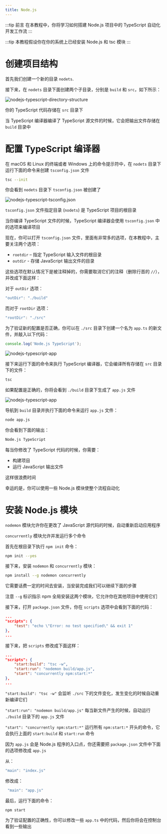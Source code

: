 ```yaml
---
title: Node.js
---
```


:::tip 前言
在本教程中，你将学习如何搭建 Node.js 项目中的 TypeScript 自动化开发工作流
:::

:::tip
本教程假设你在你的系统上已经安装 Node.js 和 tsc 模块
:::

# 创建项目结构

首先我们创建一个新的目录 `nodets`.

接下来，在 `nodets` 目录下面创建两个子目录，分别是 `build` 和 `src`，如下所示：

![nodejs-typescript-directory-structure](https://cdn.jsdelivr.net/gh/cody1991/images@master/typescript-tutorial/nodejs-typescript-directory-structure.4buzjj0j3lc0.png)

你的 TypeScript 代码存储在 `src` 目录下

当 TypeScript 编译器编译了 TypeScript 源文件的时候，它会把输出文件存储在 `build` 目录中

# 配置 TypeScript 编译器

在 macOS 和 Linux 的终端或者 Windows 上的命令提示符中，在 `nodets` 目录下运行下面的命令来创建 `tsconfig.json` 文件

```sh
tsc --init
```

你会看到 `nodets` 目录下 `tsconfig.json` 被创建了

![nodejs-typescript-tsconfig.json](https://cdn.jsdelivr.net/gh/cody1991/images@master/typescript-tutorial/nodejs-typescript-tsconfig.json_.jn33hl2u37k.png)

`tsconfig.json` 文件指定目录 (`nodets`) 是 TypeScript 项目的根目录

当你编译 TypeScript 文件的时候，TypeScript 编译器会使用 `tsconfig.json` 中的选项来编译项目

现在，你可以打开 `tsconfig.json` 文件，里面有非常多的选项，在本教程中，主要关注两个选项：

- `rootdir` – 指定 TypeScript 输入文件的根目录
- `outdir` - 存储 JavaScript 输出文件的目录

这些选项在默认情况下是被注释掉的，你需要取消它们的注释（删除行首的 `//`），并改成下面这样：

对于 `outDir` 选项：

```ts
"outDir": "./build"
```

而对于 `rootDir` 选项：

```ts
"rootDir": "./src"
```

为了验证新的配置是否正确，你可以在 `./src` 目录下创建一个名为 `app.ts` 的新文件，并敲入以下代码：

```ts
console.log('Node.js TypeScript');
```

![nodejs-typescript-app](https://cdn.jsdelivr.net/gh/cody1991/images@master/typescript-tutorial/nodejs-typescript-app.ts_.6j9le5sytxs0.png)

接下来运行下面的命令来执行 TypeScript 编译器，它会编译所有存储在 `src` 目录下的文件：

```sh
tsc
```

如果配置是正确的，你将会看到 `./build` 目录下生成了 `app.js` 文件

![nodejs-typescript-app](https://cdn.jsdelivr.net/gh/cody1991/images@master/typescript-tutorial/nodejs-typescript-app.js.4okqve6avca0.png)

导航到 `build` 目录并执行下面的命令来运行 `app.js` 文件：

```sh
node app.js
```

你会看到下面的输出：

```sh
Node.js TypeScript
```

每当你修改了 TypeScript 代码的时候，你需要：

- 构建项目
- 运行 JavaScript 输出文件

这样很浪费时间

幸运的是，你可以使用一些 Node.js 模块使整个流程自动化

# 安装 Node.js 模块

`nodemon` 模块允许你在更改了 JavaScript 源代码的时候，自动重新启动应用程序

`concurrently` 模块允许并发运行多个命令

首先在根目录下执行 `npm init` 命令：

```sh
npm init --yes
```

接下来，安装 `nodemon` 和 `concurrently` 模块：

```sh
npm install --g nodemon concurrently
```

它需要话费一定的时间去安装，当安装完成我们可以继续下面的步骤

注意 `--g` 标识指示 npm 全局安装这两个模块，它允许你在其他项目中使用它们

接下来，打开 `package.json` 文件，你在 `scripts` 选项中会看到下面的代码：

```json
...
"scripts": {
    "test": "echo \"Error: no test specified\" && exit 1"
},
...
```

接下来，把 `scripts` 修改成下面这样：

```json
...
"scripts": {
    "start:build": "tsc -w",
    "start:run": "nodemon build/app.js",
    "start": "concurrently npm:start:*"
},
...
```

`"start:build": "tsc -w"` 会监听 `./src` 下的文件变化，发生变化的时候自动重新编译它们

`"start:run": "nodemon build/app.js"` 每当新文件产生的时候，自动运行 `./build` 目录下的 `app.js` 文件

`"start": "concurrently npm:start:*"` 运行所有 `npm:start:*` 开头的命令，它会执行上面的 `start:build` 和 `start:run` 命令

因为 `app.js` 会是 Node.js 程序的入口点，你还需要把 `package.json` 文件中下面的选项修改成 `app.js`

从：

```ts
"main": "index.js"
```

修改成：

```ts
 "main": "app.js"
```

最后，运行下面的命令：

```sh
npm start
```

为了验证配置的正确性，你可以修改一些 `app.ts` 中的代码，然后你将会在控制台看到一些输出
